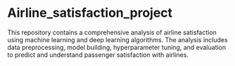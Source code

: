 # Airline_satisfaction_project
This repository contains a comprehensive analysis of airline satisfaction using machine learning and deep learning algorithms. The analysis includes data preprocessing, model building, hyperparameter tuning, and evaluation to predict and understand passenger satisfaction with airlines.
